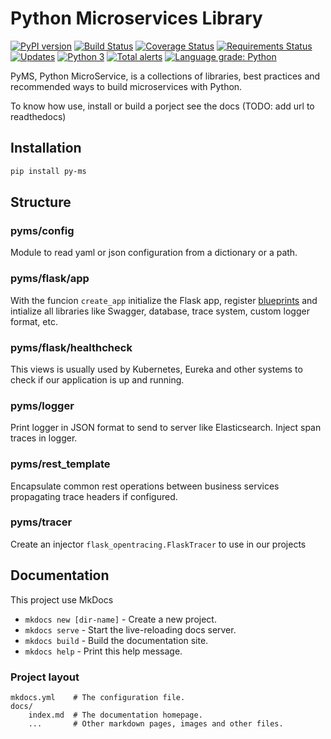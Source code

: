 # Python Microservices Library

[![PyPI version](https://badge.fury.io/py/py-ms.svg)](https://badge.fury.io/py/py-ms)
[![Build Status](https://travis-ci.org/python-microservices/pyms.svg?branch=master)](https://travis-ci.org/python-microservices/pyms)
[![Coverage Status](https://coveralls.io/repos/github/python-microservices/pyms/badge.svg?branch=master)](https://coveralls.io/github/python-microservices/pyms?branch=master)
[![Requirements Status](https://requires.io/github/python-microservices/pyms/requirements.svg?branch=master)](https://requires.io/github/python-microservices/pyms/requirements/?branch=master)
[![Updates](https://pyup.io/repos/github/python-microservices/pyms/shield.svg)](https://pyup.io/repos/github/python-microservices/pyms/)
[![Python 3](https://pyup.io/repos/github/python-microservices/pyms/python-3-shield.svg)](https://pyup.io/repos/github/python-microservices/pyms/)
[![Total alerts](https://img.shields.io/lgtm/alerts/g/python-microservices/pyms.svg?logo=lgtm&logoWidth=18)](https://lgtm.com/projects/g/python-microservices/pyms/alerts/)
[![Language grade: Python](https://img.shields.io/lgtm/grade/python/g/python-microservices/pyms.svg?logo=lgtm&logoWidth=18)](https://lgtm.com/projects/g/python-microservices/pyms/context:python)

PyMS, Python MicroService, is a collections of libraries, best practices and recommended ways to build 
microservices with Python.

To know how use, install or build a porject see the docs (TODO: add url to readthedocs)

## Installation 
```bash
pip install py-ms
```

## Structure

### pyms/config
Module to read yaml or json configuration from a dictionary or a path.

### pyms/flask/app
With the funcion `create_app` initialize the Flask app, register [blueprints](http://flask.pocoo.org/docs/0.12/blueprints/)
and intialize all libraries like Swagger, database, trace system, custom logger format, etc.

### pyms/flask/healthcheck
This views is usually used by Kubernetes, Eureka and other systems to check if our application is up and running.

### pyms/logger
Print logger in JSON format to send to server like Elasticsearch. Inject span traces in logger.

### pyms/rest_template
Encapsulate common rest operations between business services propagating trace headers if configured.

### pyms/tracer
Create an injector `flask_opentracing.FlaskTracer` to use in our projects

## Documentation

This project use MkDocs

* `mkdocs new [dir-name]` - Create a new project.
* `mkdocs serve` - Start the live-reloading docs server.
* `mkdocs build` - Build the documentation site.
* `mkdocs help` - Print this help message.

### Project layout

    mkdocs.yml    # The configuration file.
    docs/
        index.md  # The documentation homepage.
        ...       # Other markdown pages, images and other files.

